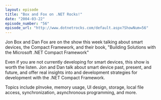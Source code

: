 ```yaml
---
layout: episode
title: "Box and Fox on .NET Rocks!"
date: "2004-03-22"
episode_number: "56"
episode_url: "http://www.dotnetrocks.com/default.aspx?ShowNum=56"
---
```


Jon Box and Dan Fox are on the show this week talking about smart devices, the Compact Framework, and their book, "Building Solutions with the Microsoft .NET Compact Framework"

Even if you are not currently developing for smart devices, this show is worth the listen. Jon and Dan talk about smart device past, present, and future, and offer real insights into and development strategies for development with the .NET Compact Framework.

Topics include pInvoke, memory usage, UI design, storage, local file access, synchronization, asynchronous programming, and more.


